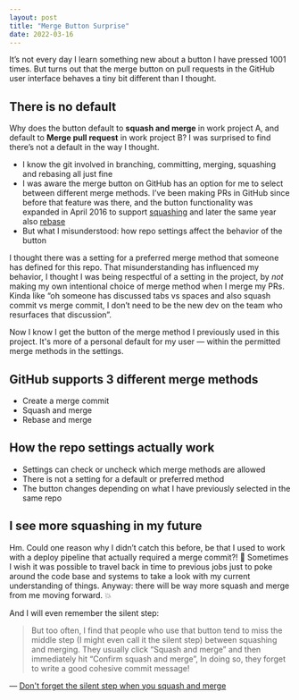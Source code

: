 ```yaml
---
layout: post
title: "Merge Button Surprise"
date: 2022-03-16
---
```


It’s not every day I learn something new about a button I have pressed 1001 times. But turns out that the merge button on pull requests in the GitHub user interface behaves a tiny bit different than I thought.

## There is no default

Why does the button default to **squash and merge** in work project A, and default to **Merge pull request** in work project B? I was surprised to find there’s not a default in the way I thought.

- I know the git involved in branching, committing, merging, squashing and rebasing all just fine
- I was aware the merge button on GitHub has an option for me to select between different merge methods. I’ve been making PRs in GitHub since before that feature was there, and the button functionality was expanded in April 2016 to support [squashing](https://github.blog/2016-04-01-squash-your-commits/) and later the same year also [rebase](https://github.blog/2016-09-26-rebase-and-merge-pull-requests/)
- But what I misunderstood: how repo settings affect the behavior of the button

I thought there was a setting for a preferred merge method that someone has defined for this repo. That misunderstanding has influenced my behavior, I thought I was being respectful of a setting in the project, by _not_ making my own intentional choice of merge method when I merge my PRs. Kinda like “oh someone has discussed tabs vs spaces and also squash commit vs merge commit, I don’t need to be the new dev on the team who resurfaces that discussion”.

Now I know I get the button of the merge method I previously used in this project. It's more of a personal default for my user — within the permitted merge methods in the settings.

## GitHub supports 3 different merge methods

- Create a merge commit
- Squash and merge
- Rebase and merge

## How the repo settings actually work

- Settings can check or uncheck which merge methods are allowed
- There is not a setting for a default or preferred method
- The button changes depending on what I have previously selected in the same repo

## I see more squashing in my future

Hm. Could one reason why I didn’t catch this before, be that I used to work with a deploy pipeline that actually required a merge commit?! 🤔 Sometimes I wish it was possible to travel back in time to previous jobs just to poke around the code base and systems to take a look with my current understanding of things. Anyway: there will be way more squash and merge from me moving forward. 💥

And I will even remember the silent step:

> But too often, I find that people who use that button tend to miss the middle step (I might even call it the silent step) between squashing and merging. They usually click “Squash and merge” and then immediately hit “Confirm squash and merge”, In doing so, they forget to write a good cohesive commit message!

— [Don't forget the silent step when you squash and merge ](https://thoughtbot.com/blog/don-t-forget-the-silent-step-when-you-squash-and-merge)
